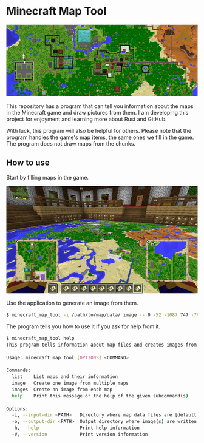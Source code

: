 # Minecraft Map Tool

![Map image](docs/title.png "A map made with the example command")

This repository has a program that can tell you information about the maps in the Minecraft game and draw pictures from them. I am developing this project for enjoyment and learning more about Rust and GitHub.

With luck, this program will also be helpful for others. Please note that the program handles the game's map items, the same ones we fill in the game. The program does not draw maps from the chunks.

## How to use

Start by filling maps in the game.

![A Minecraft player holding a large number of maps](docs/maps.png "Maps, lots of maps")

Use the application to generate an image from them.

```bash
$ minecraft_map_tool -i /path/to/map/data/ image -- 0 -52 -1087 747 -788 title.png
```

The program tells you how to use it if you ask for help from it.

```bash
$ minecraft_map_tool help
This program tells information about map files and creates images from them

Usage: minecraft_map_tool [OPTIONS] <COMMAND>

Commands:
  list    List maps and their information
  image   Create one image from multiple maps
  images  Create an image from each map
  help    Print this message or the help of the given subcommand(s)

Options:
  -i, --input-dir <PATH>   Directory where map data files are [default: data]
  -o, --output-dir <PATH>  Output directory where image(s) are written [default: images]
  -h, --help               Print help information
  -V, --version            Print version information
```
